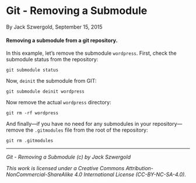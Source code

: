 # Git - Removing a Submodule

By Jack Szwergold, September 15, 2015

#### Removing a submodule from a git repository.

In this example, let’s remove the submodule `wordpress`. First, check the submodule status from the repository:

    git submodule status

Now, `deinit` the submodule from GIT:

	git submodule deinit wordpress

Now remove the actual `wordpress` directory:

	git rm -rf wordpress

And finally—if you have no need for any submodules in your repository—remove the `.gitmodules` file from the root of the repository:

	git rm .gitmodules

***

*Git - Removing a Submodule (c) by Jack Szwergold*

*This work is licensed under a Creative Commons Attribution-NonCommercial-ShareAlike 4.0 International License (CC-BY-NC-SA-4.0).*
